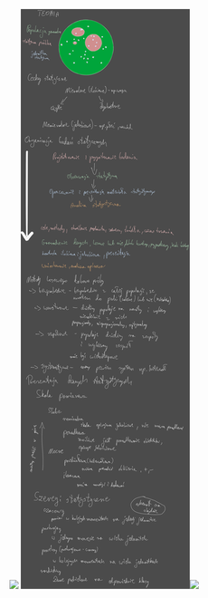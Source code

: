 ![](/Notatki/Semestr%203/Inżynierskie%20zastosowania%20statystyki/Wykłady/Kolokwium/Drawing%202024-01-21%2020.31.33.excalidraw.svg)
![](/Notatki/Semestr%203/Inżynierskie%20zastosowania%20statystyki/Wykłady/Kolokwium/Drawing%202024-01-22%2010.04.37.excalidraw.svg)![](/Notatki/Semestr%203/Inżynierskie%20zastosowania%20statystyki/Wykłady/Kolokwium/Drawing%202024-01-22%2010.01.32.excalidraw.svg)
